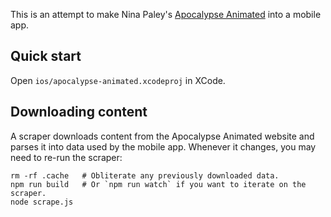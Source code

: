This is an attempt to make Nina Paley's [Apocalypse Animated](https://apocalypseanimated.com) into a mobile app.

## Quick start

Open `ios/apocalypse-animated.xcodeproj` in XCode.

## Downloading content

A scraper downloads content from the Apocalypse Animated website and parses it into data used by the mobile app. Whenever it changes, you may need to re-run the scraper:

```
rm -rf .cache   # Obliterate any previously downloaded data.
npm run build   # Or `npm run watch` if you want to iterate on the scraper.
node scrape.js
```
